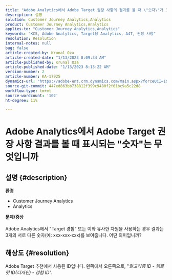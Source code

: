 ```yaml
---
title: "Adobe Analytics에서 Adobe Target 권장 사항의 결과를 볼 때 \"숫자\"가 표시되는 것은 무엇입니까?"
description: 설명
solution: Customer Journey Analytics,Analytics
product: Customer Journey Analytics,Analytics
applies-to: "Customer Journey Analytics,Analytics"
keywords: "KCS, Adobe Analytics, Target용 Analytics, A4T, 권장 사항"
resolution: Resolution
internal-notes: null
bug: false
article-created-by: Krunal Oza
article-created-date: "1/13/2023 8:09:34 AM"
article-published-by: Krunal Oza
article-published-date: "1/13/2023 8:13:22 AM"
version-number: 2
article-number: KA-17925
dynamics-url: "https://adobe-ent.crm.dynamics.com/main.aspx?forceUCI=1&pagetype=entityrecord&etn=knowledgearticle&id=75942d99-1993-ed11-aad1-6045bd006793"
source-git-commit: 447ed863bb738812f399c9480f2f01bc9a5c22d8
workflow-type: tm+mt
source-wordcount: '102'
ht-degree: 11%

---
```


# Adobe Analytics에서 Adobe Target 권장 사항 결과를 볼 때 표시되는 &quot;숫자&quot;는 무엇입니까

## 설명 {#description}

<b>환경</b>
- Customer Journey Analytics
- Analytics



<b>문제/증상</b><br><br>Adobe Analytics에서 &quot;Target 경험&quot; 또는 이와 유사한 차원을 사용하는 경우 결과는 3개의 서로 다른 숫자(예: xxx-xxx-xxx)를 보여줍니다. 어떤 의미입니까?<br>

## 해상도 {#resolution}


Adobe Target 추천에서 사용된 ID입니다. 왼쪽에서 오른쪽으로, &quot;*알고리즘 ID - 템플릿 ID(디자인) - 경험 ID*&quot;.
